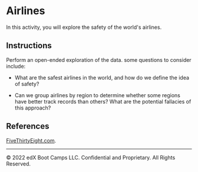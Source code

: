 # Airlines

In this activity, you will explore the safety of the world's airlines.

## Instructions

Perform an open-ended exploration of the data. some questions to consider include:

* What are the safest airlines in the world, and how do we define the idea of safety?

* Can we group airlines by region to determine whether some regions have better track records than others? What are the potential fallacies of this approach?

## References

[FiveThirtyEight.com](https://fivethirtyeight.com/features/should-travelers-avoid-flying-airlines-that-have-had-crashes-in-the-past/).

---

© 2022 edX Boot Camps LLC. Confidential and Proprietary. All Rights Reserved.
